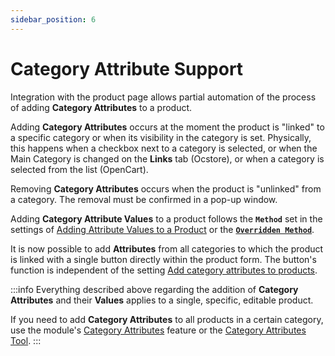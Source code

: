 ```yaml
---
sidebar_position: 6
---
```


# Category Attribute Support

Integration with the product page allows partial automation of the process of adding **Category Attributes** to a product.

Adding **Category Attributes** occurs at the moment the product is "linked" to a specific category or when its visibility in the category is set.
Physically, this happens when a checkbox next to a category is selected, or when the Main Category is changed on the **Links** tab (Ocstore), or when a category is selected from the list (OpenCart).

Removing **Category Attributes** occurs when the product is "unlinked" from a category. The removal must be confirmed in a pop-up window.

Adding **Category Attribute Values** to a product follows the **`Method`** set in the settings of [Adding Attribute Values to a Product](/settings/product.md) or the [**`Overridden Method`**](/opencart-integration/method-inserting.md).

It is now possible to add **Attributes** from all categories to which the product is linked with a single button directly within the product form.
The button's function is independent of the setting [Add category attributes to products](/settings/category.md).

:::info
Everything described above regarding the addition of **Category Attributes** and their **Values** applies to a single, specific, editable product.

If you need to add **Category Attributes** to all products in a certain category, use the module's [Category Attributes](/module-features/category-attributes.md) feature or the [Category Attributes Tool](/tools/category-attributes.md).
:::
